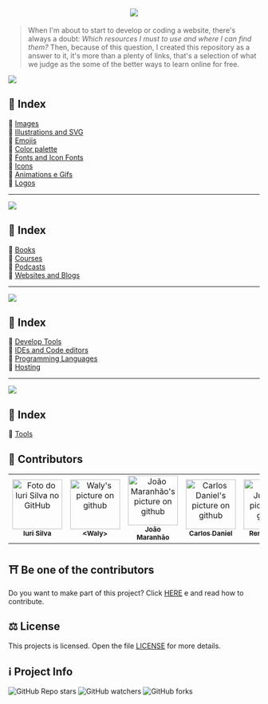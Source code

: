 <h1 align="center">
  <img src="../assets/logo.png">
</h1>

> When I'm about to start to develop or coding a website, there's always a doubt: <i>Which resources I must to use and where I can find them?</i>
> Then, because of this question, I created this repository as a answer to it, it's more than a plenty of links, that's a selection of what we judge as the some of the better ways to learn online for free.

<img src="../assets/banner1.png">

## 📕 Index

📌 [Images](../materiais-gratuitos-para-sites.md#-imagens)<br>
📌 [Illustrations and SVG](../materiais-gratuitos-para-sites.md#-ilustrações-e-vetores)<br>
📌 [Emojis](../materiais-gratuitos-para-sites.md#-emojis)<br>
📌 [Color palette](../materiais-gratuitos-para-sites.md#-paletas-de-cores)<br>
📌 [Fonts and Icon Fonts](../materiais-gratuitos-para-sites.md#-fontes-e-fontes-de-ícones)<br>
📌 [Icons](../materiais-gratuitos-para-sites.md#-ícones)<br>
📌 [Animations e Gifs](../materiais-gratuitos-para-sites.md#-animações-e-gifs)<br>
📌 [Logos](../materiais-gratuitos-para-sites.md#-logos)<br>

---

<img src="../assets/banner2.png">

## 📕 Index

📌 [Books](../materiais-gratuitos-para-estudos.md#-livros)<br>
📌 [Courses](../materiais-gratuitos-para-estudos.md#-cursos)<br>
📌 [Podcasts](../materiais-gratuitos-para-estudos.md#-podcasts)<br>
📌 [Websites and Blogs](../materiais-gratuitos-para-estudos.md#-sites-e-blogs)<br>

---

<img src="../assets/banner3.png">

## 📕 Index

📌 [Develop Tools](../materiais-gratuitos-para-devs.md#-ferramentas-de-desenvolvimento)<br>
📌 [IDEs and Code editors](../materiais-gratuitos-para-devs.md#-ides-e-editores-de-código)<br>
📌 [Programming Languages](../materiais-gratuitos-para-devs.md#-linguagens-de-programação)<br>
📌 [Hosting](../materiais-gratuitos-para-devs.md#-hospedagem)<br>

---

<img src="../assets/banner4.png">

## 📕 Index

📌 [Tools](../materiais-gratuitos-para-designers.md#-ferramentas) <br>

## 🌈 Contributors<br>

<table>
  <tr>
    <td align="center">
      <a href="https://github.com/iuricode">
        <img src="https://avatars3.githubusercontent.com/u/31936044" width="100px;" alt="Foto do Iuri Silva no GitHub"/><br>
        <sub>
          <b>Iuri Silva</b>
        </sub>
      </a>
    </td>
    <td align="center">
      <a href="https://github.com/walysonfelipe">
        <img src="https://avatars1.githubusercontent.com/u/35854466" width="100px;" alt="Waly's picture on github"/><br>
        <sub>
          <b><<!---->Waly></b>
        </sub>
      </a><br>
    </td>
    <td align="center">
      <a href="https://github.com/joaomaranhao">
        <img src="https://avatars0.githubusercontent.com/u/31970285" width="100px;" alt="João Maranhão's picture on github"/><br>
        <sub>
          <b>João Maranhão</b>
        </sub>
      </a><br>
    </td>
    <td align="center">
      <a href="https://github.com/ff4LL">
        <img src="https://avatars0.githubusercontent.com/u/66672234" width="100px;" alt="Carlos Daniel's picture on github"/><br>
        <sub>
          <b>Carlos Daniel</b>
        </sub>
      </a><br>
    </td>
    <td align="center">
      <a href="https://github.com/reness0">
        <img src="https://avatars0.githubusercontent.com/u/49681380" width="100px;" alt="Renê Júnior's picture on github"/><br>
        <sub>
          <b>Renê Júnior</b>
        </sub>
      </a><br>
    </td>

  
  </tr>
</table>

## ⛩ Be one of the contributors<br>

Do you want to make part of this project? Click [HERE](./CONTRIBUTING.en.md) e and read how to contribute.<br>

## ⚖ License

This projects is  licensed. Open the file [LICENSE](./LICENSE.en.md) for more details.<br>

## ℹ️ Project Info

![GitHub Repo stars](https://img.shields.io/github/stars/iuricode/recursos-gratuitos?style=for-the-badge)
![GitHub watchers](https://img.shields.io/github/watchers/iuricode/recursos-gratuitos?style=for-the-badge)
![GitHub forks](https://img.shields.io/github/forks/iuricode/recursos-gratuitos?style=for-the-badge)
